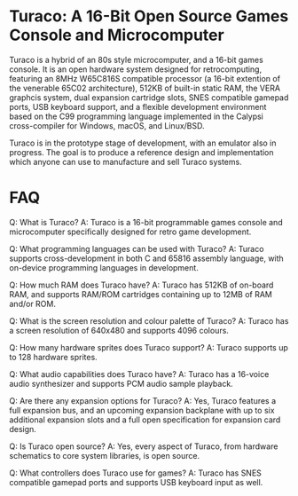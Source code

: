 # Turaco: A 16-Bit Open Source Games Console and Microcomputer

Turaco is a hybrid of an 80s style microcomputer, and a 16-bit games console. It is an open hardware system designed for retrocomputing, featuring an 8MHz W65C816S compatible processor (a 16-bit extention of the venerable 65C02 architecture), 512KB of built-in static RAM, the VERA graphcis system, dual expansion cartridge slots, SNES compatible gamepad ports, USB keyboard support, and a flexible development environment based on the C99 programming language implemented in the Calypsi cross-compiler for Windows, macOS, and Linux/BSD.

Turaco is in the prototype stage of development, with an emulator also in progress. The goal is to produce a reference design and implementation which anyone can use to manufacture and sell Turaco systems.

# FAQ

Q: What is Turaco?
A: Turaco is a 16-bit programmable games console and microcomputer specifically designed for retro game development.

Q: What programming languages can be used with Turaco?
A: Turaco supports cross-development in both C and 65816 assembly language, with on-device programming languages in development.

Q: How much RAM does Turaco have?
A: Turaco has 512KB of on-board RAM, and supports RAM/ROM cartridges containing up to 12MB of RAM and/or ROM.

Q: What is the screen resolution and colour palette of Turaco?
A: Turaco has a screen resolution of 640x480 and supports 4096 colours.

Q: How many hardware sprites does Turaco support?
A: Turaco supports up to 128 hardware sprites.

Q: What audio capabilities does Turaco have?
A: Turaco has a 16-voice audio synthesizer and supports PCM audio sample playback.

Q: Are there any expansion options for Turaco?
A: Yes, Turaco features a full expansion bus, and an upcoming expansion backplane with up to six additional expansion slots and a full open specification for expansion card design.

Q: Is Turaco open source?
A: Yes, every aspect of Turaco, from hardware schematics to core system libraries, is open source.

Q: What controllers does Turaco use for games?
A: Turaco has SNES compatible gamepad ports and supports USB keyboard input as well.
